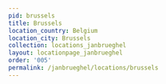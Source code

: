 ```yaml
---
pid: brussels
title: Brussels
location_country: Belgium
location_city: Brussels
collection: locations_janbrueghel
layout: locationpage_janbrueghel
order: '005'
permalink: /janbrueghel/locations/brussels
---
```

